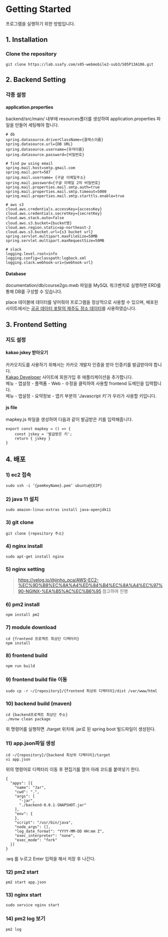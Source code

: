 # Getting Started

프로그램을 실행하기 위한 방법입니다.

## 1. Installation

### Clone the repository

```
git clone https://lab.ssafy.com/s05-webmobile2-sub3/S05P13A106.git
```

## 2. Backend Setting

### 각종 설정
#### application.properties
backend/src/main/ 내부에 resources폴더를 생성하여 application.properties 파일을 만들어 세팅해야 합니다.
```
# db
spring.datasource.driverClassName={클래스이름}
spring.datasource.url={DB URL}
spring.datasource.username={유저이름}
spring.datasource.password={비밀번호}

# find pw using email
spring.mail.host=smtp.gmail.com
spring.mail.port=587
spring.mail.username= {구글 이메일주소}
spring.mail.password={구글 이메일 2차 비밀번호}
spring.mail.properties.mail.smtp.auth=true
spring.mail.properties.mail.smtp.timeout=5000
spring.mail.properties.mail.smtp.starttls.enable=true

# aws s3
cloud.aws.credentials.accessKey={accessKey}
cloud.aws.credentials.secretKey={secretKey}
cloud.aws.stack.auto=false
cloud.aws.s3.bucket={bucket명}
cloud.aws.region.static=ap-northeast-2
cloud.aws.s3.bucket.url={s3 bucket url}
spring.servlet.multipart.maxFileSize=50MB
spring.servlet.multipart.maxRequestSize=50MB

# slack
logging.level.root=info
logging.config=classpath:logback.xml
logging.slack.webhook-uri={webhook-url}
```
#### Database
documentation/db/course2go.mwb 파일을 MySQL 워크벤치로 실행하면 ERD를 통해 DB를 구성할 수 있습니다.

place 테이블에 데이터를 넣어줘야 프로그램을 정상적으로 사용할 수 있으며, 배포된 사이트에서는 [공공 데이터 포탈의 제주도 장소 데이터](https://www.data.go.kr/data/15004770/fileData.do)를 사용하였습니다.

## 3. Frontend Setting

### 지도 설정
#### kakao jskey 받아오기
카카오지도를 사용하기 위해서는 카카오 개발자 인증을 받아 인증키를 발급받아야 합니다.<br />
[Kakao Developer](https://developers.kakao.com/) 사이트에 회원가입 후 애플리케이션을 추가합니다.<br />
메뉴 - 앱설정 - 플랙폼 - Web - 수정을 클릭하여 사용할 frontend 도메인을 입력합니다.<br />
메뉴 - 앱설정 - 요약정보 - 앱키 부분의 'Javascript 키'가 우리가 사용할 키입니다.
#### js file
mapkey.js 파일을 생성하여 다음과 같이 발급받은 키를 입력해줍니다.
```
export const mapkey = () => {
    const jskey = '발급받은 키';
    return { jskey }
}
```

## 4. 배포

### 1) ec2 접속
```
sudo ssh -i ‘{pemKeyName}.pem’ ubuntu@{EIP}
```
### 2) java 11 설치
```
sudo amazon-linux-extras install java-openjdk11
```
### 3) git clone
```
git clone {repository 주소}
```
### 4) nginx install
```
sudo apt-get install nginx
```
### 5) nginx setting
> https://velog.io/@jinho_pca/AWS-EC2-%EC%9D%B8%EC%8A%A4%ED%84%B4%EC%8A%A4%EC%97%90-NGINX-%EA%B5%AC%EC%B6%95
> 참고하여 진행
### 6) pm2 install
```
npm install pm2
```
### 7) module download
```
cd {frontend 프로젝트 최상단 디렉터리}
npm install
```
### 8) frontend build
```
npm run build
```
### 9) frontend build file 이동
```
sudo cp -r ~/{repository}/{frontend 최상위 디렉터리}/dist /var/www/html
```
### 10) backend build (maven)
```
cd {backend프로젝트 최상단 주소}
./mvnw clean package
```
위 명령어를 실행하면 ./target 위치에 .jar로 된 spring boot 빌드파일이 생성된다.
### 11) app.json파일 생성
```
cd ~/{repository}/{backend 최상위 디렉터리}/target
vi app.json
```
위의 명령어로 디렉터리 이동 후 편집기를 열어 아래 코드를 붙여넣기 한다.
```
{
  "apps": [{
    "name": "Jar",
    "cwd": ".",
    "args": [
      "-jar",
      "./backend-0.0.1-SNAPSHOT.jar"
    ],
    "env": {
    },
    "script": "/usr/bin/java",
    "node_args": [],
    "log_date_format": "YYYY-MM-DD HH:mm Z",
    "exec_interpreter": "none",
    "exec_mode": "fork"
  }]
}
```
:wq 를 누르고 Enter 입력을 해서 저장 후 나간다.
### 12) pm2 start
```
pm2 start app.json
```
### 13) nginx start
```
sudo service nginx start
```
### 14) pm2 log 보기
```
pm2 log
```
